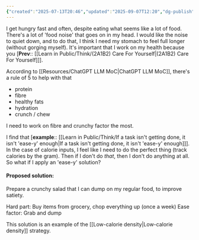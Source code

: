 ```yaml
---
{"created":"2025-07-13T20:46","updated":"2025-09-07T12:20","dg-publish":true,"dg-permalink":"2a1b2c-input-satiety","id":"2a1b2c","dg-path":"Think/Change food inputs to boost satiety.md","permalink":"/2a1b2c-input-satiety/","dgPassFrontmatter":true,"noteIcon":"1"}
---
```


I get hungry fast and often, despite eating what seems like a lot of food. There's a lot of 'food noise' that goes on in my head. I would like the noise to quiet down, and to do that, I think I need my stomach to feel full longer (without gorging myself). It's important that I work on my health because you [**Prev**:: [[Learn in Public/Think/(2A1B2) Care For Yourself\|(2A1B2) Care For Yourself]]]. 

According to [[Resources/ChatGPT LLM MoC\|ChatGPT LLM MoC]], there's a rule of 5 to help with that
- protein
- fibre 
- healthy fats 
- hydration
- crunch / chew 

I need to work on fibre and crunchy factor the most. 

I find that [**example**:: [[Learn in Public/Think/If a task isn't getting done, it isn't 'ease-y' enough\|If a task isn't getting done, it isn't 'ease-y' enough]]]. In the case of calorie inputs, I feel like I need to do the perfect thing (track calories by the gram). Then if I don't do _that_, then I don't do anything at all. So what if I apply an 'ease-y' solution? 

#### Proposed solution: 
Prepare a crunchy salad that I can dump on my regular food, to improve satiety. 

Hard part: Buy items from grocery, chop everything up  (once a week)
Ease factor: Grab and dump 

This solution is an example of the [[Low-calorie density\|Low-calorie density]] strategy. 